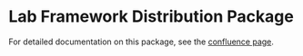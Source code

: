 # Lab Framework Distribution Package

For detailed documentation on this package, see the [confluence page](https://alecroberson.atlassian.net/wiki/spaces/RESEARCH/pages/327738/Automated+Lab+Framework).